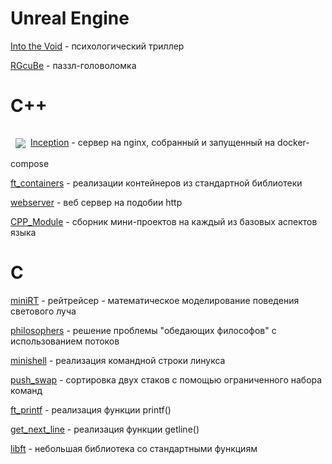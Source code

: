 # Unreal Engine
<a href = "https://www.youtube.com/watch?v=6Gsy6yMB1oE">Into the Void</a> - психологический триллер

<a href = "https://github.com/lex-cmd/RGcube">RGcuBe</a> - паззл-головоломка

# C++

<a href="https://github.com/Divishka/projects/tree/main/Inception">
  <img align="center" style="margin:1rem 0.5rem" src="https://github-readme-stats.vercel.app/api/pin/?username=Divishka&repo=projects/Inception&title_color=ffffff&text_color=c9cacc&icon_color=4AB197&bg_color=1A2B34"
<a href = "https://github.com/Divishka/projects/tree/main/Inception">Inception</a> - сервер на nginx, собранный и запущенный на docker-compose

<a href = "https://github.com/Divishka/projects/tree/main/ft_containers">ft_containers</a> - реализации контейнеров из стандартной библиотеки

<a href = "">webserver</a> - веб сервер на подобии http

<a href = "https://github.com/Divishka/projects/tree/main/CPP_Module">CPP_Module</a> - сборник мини-проектов на каждый из базовых аспектов языка

# C
<a href = "https://github.com/Divishka/projects/tree/main/miniRT">miniRT</a> - рейтрейсер - математическое моделирование поведения светового луча

<a href = "https://github.com/Divishka/projects/tree/main/philosophers">philosophers</a> - решение проблемы "обедающих философов" с использованием потоков

<a href = "https://github.com/Divishka/projects/tree/main/minishell">minishell</a> - реализация командной строки линукса

<a href = "https://github.com/Divishka/projects/tree/main/push_swap">push_swap</a> - сортировка двух стаков с помощью ограниченного набора команд

<a href = "https://github.com/Divishka/projects/tree/main/ft_printf">ft_printf</a> - реализация функции printf()

<a href = "https://github.com/Divishka/projects/tree/main/get_next_line">get_next_line</a> - реализация функции getline()

<a href = "https://github.com/Divishka/projects/tree/main/libft">libft</a> - небольшая библиотека со стандартными функциям
